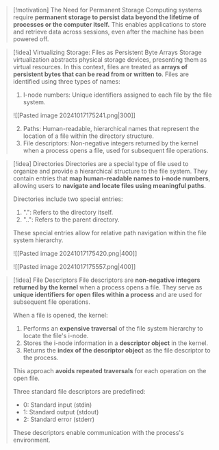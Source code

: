 > [!motivation] The Need for Permanent Storage
> Computing systems require **permanent storage to persist data beyond the lifetime of processes or the computer itself.** This enables applications to store and retrieve data across sessions, even after the machine has been powered off.

> [!idea] Virtualizing Storage: Files as Persistent Byte Arrays
> Storage virtualization abstracts physical storage devices, presenting them as virtual resources. In this context, files are treated as **arrays of persistent bytes that can be read from or written to**. Files are identified using three types of names:
> 
> 1. I-node numbers: Unique identifiers assigned to each file by the file system.
> 
> ![[Pasted image 20241017175241.png|300]]
> 
> 2. Paths: Human-readable, hierarchical names that represent the location of a file within the directory structure.
> 3. File descriptors: Non-negative integers returned by the kernel when a process opens a file, used for subsequent file operations.

> [!idea] Directories
> Directories are a special type of file used to organize and provide a hierarchical structure to the file system. They contain entries that **map human-readable names to i-node numbers**, allowing users to **navigate and locate files using meaningful paths**.
>
> Directories include two special entries:
> 1. ".": Refers to the directory itself.
> 2. "..": Refers to the parent directory.
> 
> These special entries allow for relative path navigation within the file system hierarchy.
>
> ![[Pasted image 20241017175420.png|400]]
>
> ![[Pasted image 20241017175557.png|400]]

> [!idea] File Descriptors
> File descriptors are **non-negative integers returned by the kernel** when a process opens a file. They serve as **unique identifiers for open files within a process** and are used for subsequent file operations.
> 
> When a file is opened, the kernel:
> 1. Performs an **expensive traversal** of the file system hierarchy to locate the file's i-node.
> 2. Stores the i-node information in a **descriptor object** in the kernel.
> 3. Returns the **index of the descriptor object** as the file descriptor to the process.
> 
> This approach **avoids repeated traversals** for each operation on the open file.
> 
> Three standard file descriptors are predefined:
> - 0: Standard input (stdin)
> - 1: Standard output (stdout)
> - 2: Standard error (stderr)
> 
> These descriptors enable communication with the process's environment.